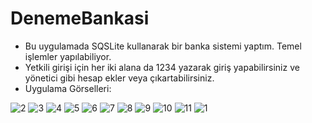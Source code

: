 # DenemeBankasi
- Bu uygulamada SQSLite kullanarak bir banka sistemi yaptım. Temel işlemler yapılabiliyor.
- Yetkili girişi için her iki alana da 1234 yazarak giriş yapabilirsiniz ve yönetici gibi hesap ekler veya çıkartabilirsiniz.
- Uygulama Görselleri:


![2](https://user-images.githubusercontent.com/58858983/104812146-69581280-5811-11eb-9b2a-7a860eeab5f8.jpg)
![3](https://user-images.githubusercontent.com/58858983/104812147-69f0a900-5811-11eb-9520-d47e44a6a5c6.jpg)
![4](https://user-images.githubusercontent.com/58858983/104812148-69f0a900-5811-11eb-9064-3fd963cd82ac.jpg)
![5](https://user-images.githubusercontent.com/58858983/104812149-69f0a900-5811-11eb-9734-8ad5749a3bfb.jpg)
![6](https://user-images.githubusercontent.com/58858983/104812150-6a893f80-5811-11eb-83e5-9db286f69b4e.jpg)
![7](https://user-images.githubusercontent.com/58858983/104812151-6a893f80-5811-11eb-95c9-3f647f5af847.jpg)
![8](https://user-images.githubusercontent.com/58858983/104812153-6b21d600-5811-11eb-8839-76c52e001b40.jpg)
![9](https://user-images.githubusercontent.com/58858983/104812154-6b21d600-5811-11eb-8b18-ceeb82608b24.jpg)
![10](https://user-images.githubusercontent.com/58858983/104812155-6b21d600-5811-11eb-8b6a-1b41c6293d04.jpg)
![11](https://user-images.githubusercontent.com/58858983/104812156-6bba6c80-5811-11eb-8e8b-42d3682f6fa1.jpg)
![1](https://user-images.githubusercontent.com/58858983/104812145-68bf7c00-5811-11eb-8560-224ca7113f5f.jpg)
